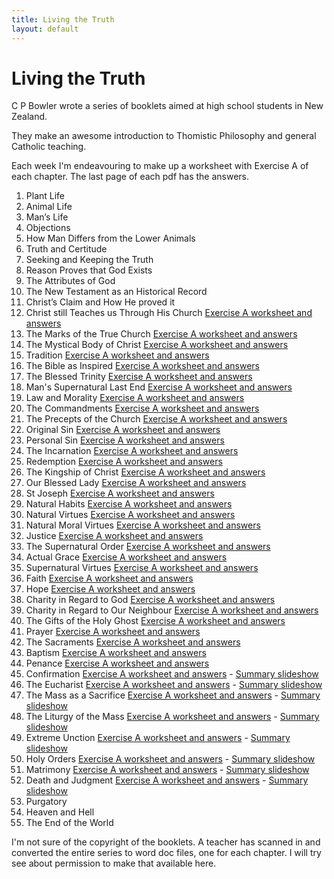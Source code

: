 ```yaml
---
title: Living the Truth
layout: default
---
```


Living the Truth
================

C P Bowler wrote a series of booklets aimed at high school students in New Zealand.

They make an awesome introduction to Thomistic Philosophy and general Catholic teaching.

Each week I'm endeavouring to make up a worksheet with Exercise A of each chapter.  The last page of each pdf has the answers.

1. Plant Life
2. Animal Life
3. Man’s Life
4. Objections
5. How Man Differs from the Lower Animals
6. Truth and Certitude
7. Seeking and Keeping the Truth
8. Reason Proves that God Exists
9. The Attributes of God
10. The New Testament as an Historical Record
11. Christ’s Claim and How He proved it
12. Christ still Teaches us Through His Church [Exercise A worksheet and answers](ch12exA.pdf)
13. The Marks of the True Church [Exercise A worksheet and answers](ch13exA.pdf)
14. The Mystical Body of Christ [Exercise A worksheet and answers](ch14exA.pdf)
15. Tradition [Exercise A worksheet and answers](ch15exA.pdf)
16. The Bible as Inspired [Exercise A worksheet and answers](ch16exA.pdf)
17. The Blessed Trinity [Exercise A worksheet and answers](ch17exA.pdf)  
18. Man's Supernatural Last End [Exercise A worksheet and answers](ch18exA.pdf) 
19. Law and Morality [Exercise A worksheet and answers](ch19exA.pdf)
20. The Commandments [Exercise A worksheet and answers](ch20exA.pdf)
21. The Precepts of the Church [Exercise A worksheet and answers](ch21exA.pdf)
22. Original Sin [Exercise A worksheet and answers](ch22exA.pdf)
23. Personal Sin [Exercise A worksheet and answers](ch23exA.pdf)
24. The Incarnation [Exercise A worksheet and answers](ch24exA.pdf) 
25. Redemption [Exercise A worksheet and answers](ch25exA.pdf)
26. The Kingship of Christ [Exercise A worksheet and answers](ch26exA.pdf)
27. Our Blessed Lady [Exercise A worksheet and answers](ch27exA.pdf)
28. St Joseph [Exercise A worksheet and answers](ch28exA.pdf)
29. Natural Habits [Exercise A worksheet and answers](ch29exA.pdf)
30. Natural Virtues [Exercise A worksheet and answers](ch30exA.pdf)
31. Natural Moral Virtues [Exercise A worksheet and answers](ch31exA.pdf)
32. Justice [Exercise A worksheet and answers](ch32exA.pdf)
33. The Supernatural Order [Exercise A worksheet and answers](ch33exA.pdf)
34. Actual Grace [Exercise A worksheet and answers](ch34exA.pdf)
35. Supernatural Virtues [Exercise A worksheet and answers](ch35exA.pdf)
36. Faith [Exercise A worksheet and answers](ch36exA.pdf)
37. Hope [Exercise A worksheet and answers](ch37exA.pdf)
38. Charity in Regard to God [Exercise A worksheet and answers](ch38exA.pdf)
39. Charity in Regard to Our Neighbour [Exercise A worksheet and answers](ch39exA.pdf)
40. The Gifts of the Holy Ghost [Exercise A worksheet and answers](ch40exA.pdf)
41. Prayer [Exercise A worksheet and answers](ch41exA.pdf)
42. The Sacraments [Exercise A worksheet and answers](ch42exA.pdf)
43. Baptism [Exercise A worksheet and answers](ch43.pdf)
44. Penance [Exercise A worksheet and answers](ch44.pdf)
45. Confirmation [Exercise A worksheet and answers](ch45.pdf) - [Summary slideshow](beamer/ch45.pdf)
46. The Eucharist [Exercise A worksheet and answers](ch46.pdf) - [Summary slideshow](beamer/ch46.pdf)
47. The Mass as a Sacrifice [Exercise A worksheet and answers](ch47.pdf) - [Summary slideshow](beamer/ch47.pdf)
48. The Liturgy of the Mass [Exercise A worksheet and answers](ch48.pdf) - [Summary slideshow](beamer/ch48.pdf)
49. Extreme Unction [Exercise A worksheet and answers](ch49.pdf) - [Summary slideshow](beamer/ch49.pdf)
50. Holy Orders [Exercise A worksheet and answers](ch50.pdf) - [Summary slideshow](beamer/ch50.pdf)
51. Matrimony [Exercise A worksheet and answers](ch51.pdf) - [Summary slideshow](beamer/ch51.pdf)
52. Death and Judgment [Exercise A worksheet and answers](ch52.pdf) - [Summary slideshow](beamer/ch52.pdf)
53. Purgatory
54. Heaven and Hell
55. The End of the World


I'm not sure of the copyright of the booklets.  A teacher has scanned in and converted the entire series to word doc files, one for each chapter.  I will try see about permission to make that available here.



